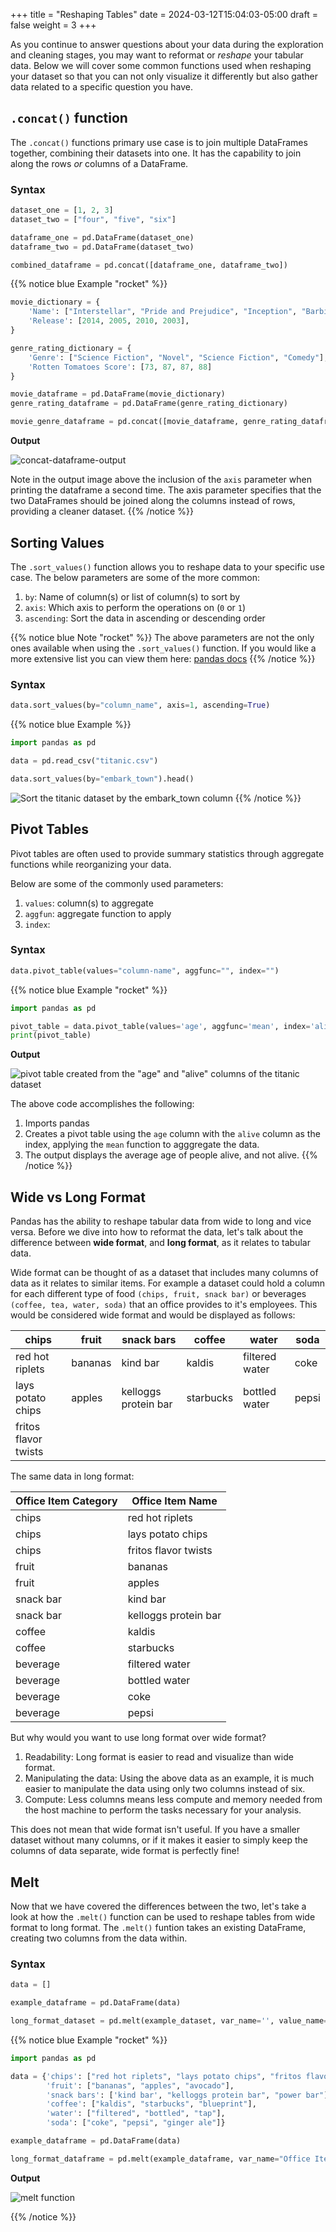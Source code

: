 +++
title = "Reshaping Tables"
date = 2024-03-12T15:04:03-05:00
draft = false
weight = 3
+++

As you continue to answer questions about your data during the exploration and cleaning stages, you may want to reformat or *reshape* your tabular data. Below we will cover some common functions used when reshaping your dataset so that you can not only visualize it differently but also gather data related to a specific question you have.

## `.concat()` function

The `.concat()` functions primary use case is to join multiple DataFrames together, combining their datasets into one. It has the capability to join along the rows *or* columns of a DataFrame.

### Syntax

```python
dataset_one = [1, 2, 3]
dataset_two = ["four", "five", "six"]

dataframe_one = pd.DataFrame(dataset_one)
dataframe_two = pd.DataFrame(dataset_two)

combined_dataframe = pd.concat([dataframe_one, dataframe_two])
```

{{% notice blue Example "rocket" %}}
```python
movie_dictionary = {
    'Name': ["Interstellar", "Pride and Prejudice", "Inception", "Barbie"], 
    'Release': [2014, 2005, 2010, 2003], 
}

genre_rating_dictionary = {
    'Genre': ["Science Fiction", "Novel", "Science Fiction", "Comedy"], 
    'Rotten Tomatoes Score': [73, 87, 87, 88]
}

movie_dataframe = pd.DataFrame(movie_dictionary)
genre_rating_dataframe = pd.DataFrame(genre_rating_dictionary)

movie_genre_dataframe = pd.concat([movie_dataframe, genre_rating_dataframe])
```

**Output**

![concat-dataframe-output](pictures/concat-dataframe-output.png?classes=border)

Note in the output image above the inclusion of the `axis` parameter when printing the dataframe a second time. The axis parameter specifies that the two DataFrames should be joined along the columns instead of rows, providing a cleaner dataset.
{{% /notice %}}

## Sorting Values

The `.sort_values()` function allows you to reshape data to your specific use case. The below parameters are some of the more common:
1. `by`: Name of column(s) or list of column(s) to sort by
1. `axis`: Which axis to perform the operations on (`0` or `1`)
1. `ascending`: Sort the data in ascending or descending order

{{% notice blue Note "rocket" %}}
The above parameters are not the only ones available when using the `.sort_values()` function. If you would like a more extensive list you can view them here: [pandas docs](https://pandas.pydata.org/docs/reference/api/pandas.DataFrame.sort_values.html)
{{% /notice %}}

### Syntax

```python
data.sort_values(by="column_name", axis=1, ascending=True)
```

{{% notice blue Example %}}
```python
import pandas as pd

data = pd.read_csv("titanic.csv")

data.sort_values(by="embark_town").head()
```

![Sort the titanic dataset by the embark_town column](pictures/sort_by-embark-town.png?classes=border)
{{% /notice %}}

## Pivot Tables

Pivot tables are often used to provide summary statistics through aggregate functions while reorganizing your data.

Below are some of the commonly used parameters:
1. `values`: column(s) to aggregate
1. `aggfun`: aggregate function to apply
1. `index`: 

### Syntax

```python
data.pivot_table(values="column-name", aggfunc="", index="")
```

{{% notice blue Example "rocket" %}}
```python
import pandas as pd

pivot_table = data.pivot_table(values='age', aggfunc='mean', index='alive')
print(pivot_table)
```

**Output**

![pivot table created from the "age" and "alive" columns of the titanic dataset](pictures/age-alive-pivot-table.png?classes=border)

The above code accomplishes the following:
1. Imports pandas
1. Creates a pivot table using the `age` column with the `alive` column as the index, applying the `mean` function to agggregate the data.
1. The output displays the average age of people alive, and not alive.
{{% /notice %}}

## Wide vs Long Format

Pandas has the ability to reshape tabular data from wide to long and vice versa. Before we dive into how to reformat the data, let's talk about the difference between **wide format**, and **long format**, as it relates to tabular data.

Wide format can be thought of as a dataset that includes many columns of data as it relates to similar items. For example a dataset could hold a column for each different type of food `(chips, fruit, snack bar)` or beverages `(coffee, tea, water, soda)` that an office provides to it's employees. This would be considered wide format and would be displayed as follows:

| chips | fruit | snack bars | coffee | water | soda |
|-------|-------|-------------|---------|-------|------|
| red hot riplets | bananas | kind bar | kaldis | filtered water | coke |
| lays potato chips | apples | kelloggs protein bar | starbucks | bottled water | pepsi |
| fritos flavor twists |  |  |  |  |  |

The same data in long format:

| Office Item Category | Office Item Name |
|---------|------------|
| chips | red hot riplets |
| chips | lays potato chips |
| chips | fritos flavor twists |
| fruit | bananas |
| fruit | apples |
| snack bar | kind bar | 
| snack bar | kelloggs protein bar |
| coffee | kaldis |
| coffee | starbucks |
| beverage | filtered water |
| beverage | bottled water |
| beverage | coke |
| beverage | pepsi |

But why would you want to use long format over wide format? 
1. Readability: Long format is easier to read and visualize than wide format. 
1. Manipulating the data: Using the above data as an example, it is much easier to manipulate the data using only two columns instead of six.
1. Compute: Less columns means less compute and memory needed from the host machine to perform the tasks necessary for your analysis.

This does not mean that wide format isn't useful. If you have a smaller dataset without many columns, or if it makes it easier to simply keep the columns of data separate, wide format is perfectly fine!

## Melt

Now that we have covered the differences between the two, let's take a look at how the `.melt()` function can be used to reshape tables from wide format to long format. The `.melt()` funtion takes an existing DataFrame, creating two columns from the data within.

### Syntax

```python
data = []

example_dataframe = pd.DataFrame(data)

long_format_dataset = pd.melt(example_dataset, var_name='', value_name='')
```

{{% notice blue Example "rocket" %}}
```python
import pandas as pd

data = {'chips': ["red hot riplets", "lays potato chips", "fritos flavor twists"],
        'fruit': ["bananas", "apples", "avocado"],
        'snack bars': ['kind bar', "kelloggs protein bar", "power bar"],
        'coffee': ["kaldis", "starbucks", "blueprint"],
        'water': ["filtered", "bottled", "tap"],
        'soda': ["coke", "pepsi", "ginger ale"]}

example_dataframe = pd.DataFrame(data)

long_format_dataframe = pd.melt(example_dataframe, var_name="Office Item Category", value_name="Office Item Name")
```

**Output**

![melt function](pictures/melt-function.png?classes=border)

{{% /notice %}}